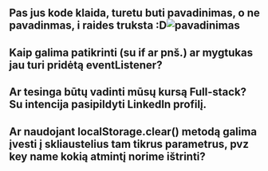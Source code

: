## Pas jus kode klaida, turetu buti pavadinimas, o ne pavadinmas, i raides truksta :D![pavadinimas](https://github.com/user-attachments/assets/45603091-bcf6-4f7c-ae5b-e501b5450cdf)

## Kaip galima patikrinti (su if ar pnš.) ar mygtukas jau turi pridėtą eventListener?

## Ar tesinga būtų vadinti mūsų kursą Full-stack? Su intencija pasipildyti LinkedIn profilį.

## Ar naudojant localStorage.clear() metodą galima įvesti į skliaustelius tam tikrus parametrus, pvz key name kokią atmintį norime ištrinti?
